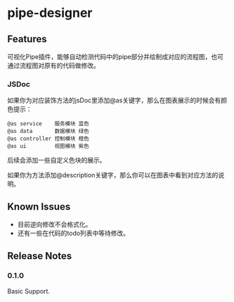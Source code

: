 # pipe-designer

## Features

可视化Pipe插件，能够自动检测代码中的pipe部分并绘制成对应的流程图，也可通过流程图对原有的代码做修改。

### JSDoc

如果你为对应装饰方法的jsDoc里添加@as关键字，那么在图表展示的时候会有颜色提示：
```
@as service    服务模块 蓝色
@as data       数据模块 绿色
@as controller 控制模块 橙色
@as ui         视图模块 紫色
```

后续会添加一些自定义色块的展示。

如果你为方法添加@description关键字，那么你可以在图表中看到对应方法的说明。

## Known Issues
- 目前逆向修改不会格式化。
- 还有一些在代码的todo列表中等待修改。

## Release Notes

### 0.1.0
Basic Support.